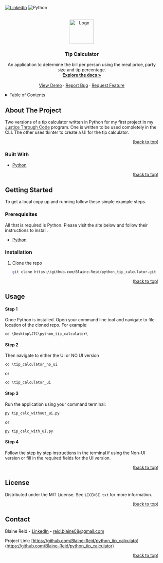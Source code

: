 <div id="top"></div>

<!-- PROJECT SHIELDS -->

[![LinkedIn][linkedin-shield]][linkedin-url]
![Python](https://img.shields.io/badge/python-3670A0?style=for-the-badge&logo=python&logoColor=ffdd54)

<!-- PROJECT LOGO -->
<br />
<div align="center">
  <a href="https://github.com/Blaine-Reid/python_tip_calculator">
    <img src="https://external-content.duckduckgo.com/iu/?u=https%3A%2F%2Farctouch.com%2Fwp-content%2Fuploads%2F2009%2F09%2FTip-Em-Pre-Icon.png&f=1&nofb=1" alt="Logo" width="80" height="80">
  </a>

<h3 align="center">Tip Calculator</h3>

  <p align="center">
    An application to determine the bill per person using the meal price, party size and tip percentage.
    <br />
    <a href="https://github.com/Blaine-Reid/python_tip_calculator"><strong>Explore the docs »</strong></a>
    <br />
    <br />
    <a href="https://github.com/Blaine-Reid/python_tip_calculator">View Demo</a>
    ·
    <a href="https://github.com/Blaine-Reid/python_tip_calculator/issues">Report Bug</a>
    ·
    <a href="https://github.com/Blaine-Reid/python_tip_calculator/issues">Request Feature</a>
  </p>
</div>

<!-- TABLE OF CONTENTS -->
<details>
  <summary>Table of Contents</summary>
  <ol>
    <li>
      <a href="#about-the-project">About The Project</a>
      <ul>
        <li><a href="#built-with">Built With</a></li>
      </ul>
    </li>
    <li>
      <a href="#getting-started">Getting Started</a>
      <ul>
        <li><a href="#prerequisites">Prerequisites</a></li>
        <li><a href="#installation">Installation</a></li>
      </ul>
    </li>
    <li><a href="#usage">Usage</a></li>
    <li><a href="#license">License</a></li>
    <li><a href="#contact">Contact</a></li>
  </ol>
</details>

<!-- ABOUT THE PROJECT -->

## About The Project

Two versions of a tip calculator written in Python for my first project in my [Justice Through Code](https://centerforjustice.columbia.edu/justicethroughcode) program. One is written to be used completely in the CLI. The other uses tkinter to create a UI for the tip calculator.

<p align="right">(<a href="#top">back to top</a>)</p>

### Built With

- [Python](https://python.org/)

<p align="right">(<a href="#top">back to top</a>)</p>

<!-- GETTING STARTED -->

## Getting Started

To get a local copy up and running follow these simple example steps.

### Prerequisites

All that is required is Python. Please visit the site below and follow their instructions to install.

- [Python](https://www.python.org/downloads/)

### Installation

1. Clone the repo
   ```sh
   git clone https://github.com/Blaine-Reid/python_tip_calculator.git
   ```

<p align="right">(<a href="#top">back to top</a>)</p>

<!-- USAGE EXAMPLES -->

## Usage

#### Step 1

Once Python is installed. Open your command line tool and navigate to file location of the cloned repo. For example:

    cd \Desktop\JTC\python_tip_calculator\

#### Step 2

Then navigate to either the UI or NO UI version

    cd \tip_calculator_no_ui

or

    cd \tip_calculator_ui

#### Step 3

Run the application using your command terminal:

    py tip_calc_without_ui.py

or

    py tip_calc_with_ui.py

#### Step 4

Follow the step by step instructions in the terminal if using the Non-UI version or fill in the required fields for the UI version.

<p align="right">(<a href="#top">back to top</a>)</p>

<!-- LICENSE -->

## License

Distributed under the MIT License. See `LICENSE.txt` for more information.

<p align="right">(<a href="#top">back to top</a>)</p>

<!-- CONTACT -->

## Contact

Blaine Reid - [LinkedIn](https://www.linkedin/in/blaine-reid) - reid.blaine08@gmail.com

Project Link: [https://github.com/Blaine-Reid/python_tip_calculato](https://github.com/Blaine-Reid/python_tip_calculator)

<p align="right">(<a href="#top">back to top</a>)</p>

[linkedin-shield]: https://img.shields.io/badge/-LinkedIn-black.svg?style=for-the-badge&logo=linkedin&colorB=555
[linkedin-url]: https://linkedin.com/in/Blaine-Reid
